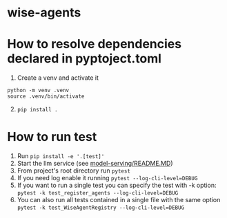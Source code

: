 # wise-agents

# How to resolve dependencies declared in pyptoject.toml

1. Create a venv and activate it
``` 
python -m venv .venv
source .venv/bin/activate
```
2. ``pip install .``


# How to run test

1. Run ``pip install -e '.[test]'``
2. Start the llm service (see [model-serving/README.MD](model-serving/README.MD))
3. From project's root directory run ``pytest``
4. If you need log enable it running ``pytest --log-cli-level=DEBUG``
5. If you want to run a single test you can specify the test with -k option: ``pytest -k test_register_agents --log-cli-level=DEBUG``
6. You can also run all tests contained in a single file with the same option ``pytest -k test_WiseAgentRegistry --log-cli-level=DEBUG``


```